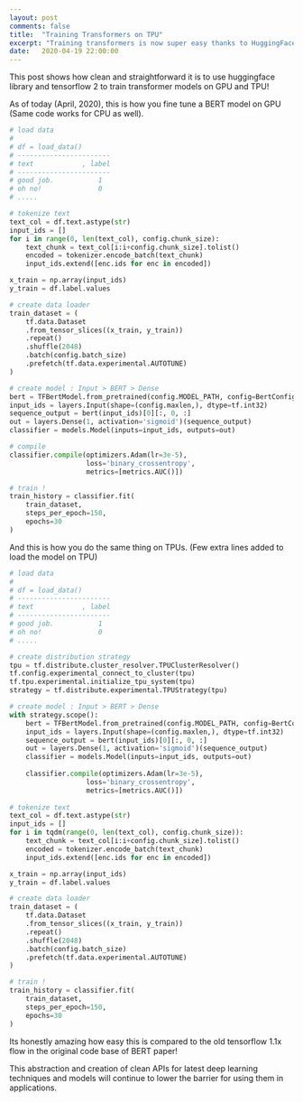 ```yaml
---
layout: post
comments: false
title:  "Training Transformers on TPU"
excerpt: "Training transformers is now super easy thanks to HuggingFace and Tensorflow 2"
date:   2020-04-19 22:00:00
---
```

This post shows how clean and straightforward it is to use huggingface library and tensorflow 2 to train transformer models on GPU and TPU!

As of today (April, 2020),
this is how you fine tune a BERT model on GPU (Same code works for CPU as well).
```python
# load data
#
# df = load_data()
# -----------------------
# text            , label
# -----------------------
# good job.           1
# oh no!              0
# .....

# tokenize text
text_col = df.text.astype(str)
input_ids = []
for i in range(0, len(text_col), config.chunk_size):
    text_chunk = text_col[i:i+config.chunk_size].tolist()
    encoded = tokenizer.encode_batch(text_chunk)
    input_ids.extend([enc.ids for enc in encoded])

x_train = np.array(input_ids)
y_train = df.label.values

# create data loader
train_dataset = (
    tf.data.Dataset
    .from_tensor_slices((x_train, y_train))
    .repeat()
    .shuffle(2048)
    .batch(config.batch_size)
    .prefetch(tf.data.experimental.AUTOTUNE)
)

# create model : Input > BERT > Dense
bert = TFBertModel.from_pretrained(config.MODEL_PATH, config=BertConfig())
input_ids = layers.Input(shape=(config.maxlen,), dtype=tf.int32)
sequence_output = bert(input_ids)[0][:, 0, :]
out = layers.Dense(1, activation='sigmoid')(sequence_output)
classifier = models.Model(inputs=input_ids, outputs=out)

# compile
classifier.compile(optimizers.Adam(lr=3e-5), 
                   loss='binary_crossentropy', 
                   metrics=[metrics.AUC()])

# train !
train_history = classifier.fit(
    train_dataset,
    steps_per_epoch=150,
    epochs=30
)
```

And this is how you do the same thing on TPUs. (Few extra lines added to load the model on TPU)
```python
# load data
#
# df = load_data()
# -----------------------
# text            , label
# -----------------------
# good job.           1
# oh no!              0
# .....

# create distribution strategy
tpu = tf.distribute.cluster_resolver.TPUClusterResolver()
tf.config.experimental_connect_to_cluster(tpu)
tf.tpu.experimental.initialize_tpu_system(tpu)
strategy = tf.distribute.experimental.TPUStrategy(tpu)

# create model : Input > BERT > Dense
with strategy.scope():
    bert = TFBertModel.from_pretrained(config.MODEL_PATH, config=BertConfig())
    input_ids = layers.Input(shape=(config.maxlen,), dtype=tf.int32)
    sequence_output = bert(input_ids)[0][:, 0, :]
    out = layers.Dense(1, activation='sigmoid')(sequence_output)
    classifier = models.Model(inputs=input_ids, outputs=out)
    
    classifier.compile(optimizers.Adam(lr=3e-5), 
                   loss='binary_crossentropy', 
                   metrics=[metrics.AUC()])
    
# tokenize text
text_col = df.text.astype(str)
input_ids = []
for i in tqdm(range(0, len(text_col), config.chunk_size)):
    text_chunk = text_col[i:i+config.chunk_size].tolist()
    encoded = tokenizer.encode_batch(text_chunk)
    input_ids.extend([enc.ids for enc in encoded])

x_train = np.array(input_ids)
y_train = df.label.values

# create data loader
train_dataset = (
    tf.data.Dataset
    .from_tensor_slices((x_train, y_train))
    .repeat()
    .shuffle(2048)
    .batch(config.batch_size)
    .prefetch(tf.data.experimental.AUTOTUNE)
)

# train !
train_history = classifier.fit(
    train_dataset,
    steps_per_epoch=150,
    epochs=30
)
```

Its honestly amazing how easy this is compared to the old tensorflow 1.1x flow in the original code base of BERT paper!

This abstraction and creation of clean APIs for latest deep learning techniques and models will continue to lower the barrier for using them in applications.
